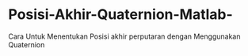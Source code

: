 # Posisi-Akhir-Quaternion-Matlab-
Cara Untuk Menentukan Posisi akhir perputaran dengan Menggunakan Quaternion
